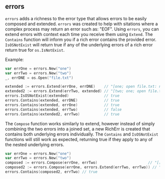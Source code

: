 errors
----

`errors` adds a richness to the error type that allows errors to be easily
composed and extended. `errors` was created to help with sitations where a
complex process may return an error such as: "EOF". Using `errors`, you can
extend errors with context each time you receive them using `Extend`. The
`Contains` function will inform you if a rich error contains the provided error.
`IsOSNotExist` will return true if any of the underlying errors of a rich error
return true for `os.IsNotExist`.

Example:

```go
var errOne = errors.New("one")
var errTwo = errors.New("two")
_, errDNE = os.Open("file.txt")

extended := errors.Extend(errOne, errDNE)    // "[one; open file.txt: no such file or directory]"
extended2 := errors.Extend(errTwo, extended) // "[two; one; open file.txt: no such file or directory]"
errors.IsOSNotExist(extended)                // true
errors.Contains(extended, errDNE)            // true
errors.Contains(extended, errOne)            // true
errors.Contains(extended, errTwo)            // false
errors.Contains(extended2, errTwo)           // true
```

The `Compose` function works similarly to extend, however instead of simply
combining the two errors into a joined set, a new RichErr is created that
contains both underlying errors individually. The `Contains` and `IsOSNotExist`
functions will still work as expected, returning true if they apply to any of
the nested underlying errors.

```go
var errOne = errors.New("one")
var errTwo = errors.New("two")
composed := errors.Compose(errOne, errTwo)                       // "[[one]; [two]]"
composed2 := errors.Compose(errOne, errors.Extend(errTwo, errTwo)) // "[[one]; [two; two]]"
errors.Contains(composed2, errTwo) // true
```
